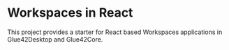# Workspaces in React
This project provides a starter for React based Workspaces applications in Glue42Desktop and Glue42Core.

